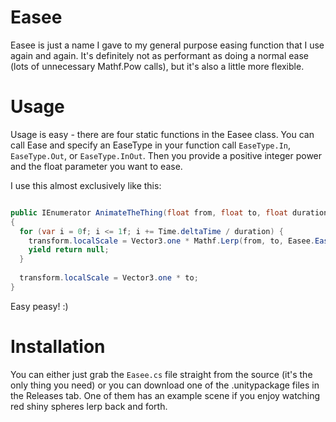 # Easee

Easee is just a name I gave to my general purpose easing function that I use again and again. It's definitely not as performant as doing a normal ease (lots of unnecessary Mathf.Pow calls), but it's also a little more flexible.

# Usage
Usage is easy - there are four static functions in the Easee class. You can call Ease and specify an EaseType in your function call `EaseType.In`, `EaseType.Out`, or `EaseType.InOut`. Then you provide a positive integer power and the float parameter you want to ease.

I use this almost exclusively like this:

```C#

public IEnumerator AnimateTheThing(float from, float to, float duration)
{
  for (var i = 0f; i <= 1f; i += Time.deltaTime / duration) {
    transform.localScale = Vector3.one * Mathf.Lerp(from, to, Easee.EaseInOut(3, i));
    yield return null;
  }
  
  transform.localScale = Vector3.one * to;
}
```

Easy peasy! :)

# Installation
You can either just grab the `Easee.cs` file straight from the source (it's the only thing you need) or you can download one of the .unitypackage files in the Releases tab. One of them has an example scene if you enjoy watching red shiny spheres lerp back and forth.
